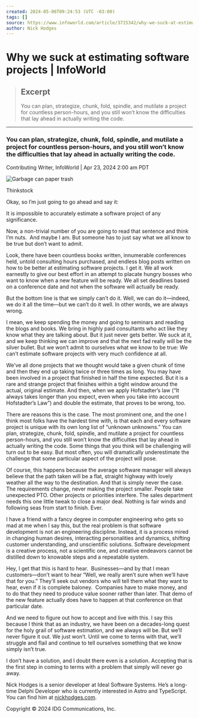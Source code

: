 ```yaml
---
created: 2024-05-06T09:24:53 (UTC -03:00)
tags: []
source: https://www.infoworld.com/article/3715342/why-we-suck-at-estimating-software-projects.html?ref=dailydev
author: Nick Hodges
---
```


# Why we suck at estimating software projects | InfoWorld

> ## Excerpt
> You can plan, strategize, chunk, fold, spindle, and mutilate a project for countless person-hours, and you still won’t know the difficulties that lay ahead in actually writing the code.

---
### You can plan, strategize, chunk, fold, spindle, and mutilate a project for countless person-hours, and you still won’t know the difficulties that lay ahead in actually writing the code.

Contributing Writer, InfoWorld | Apr 23, 2024 2:00 am PDT

![Garbage can paper trash](https://images.techhive.com/images/article/2014/03/177548310-100249487-large.jpg?auto=webp&quality=85,70)

Thinkstock

Okay, so I’m just going to go ahead and say it:

It is impossible to accurately estimate a software project of any significance.

Now, a non-trivial number of you are going to read that sentence and think I’m nuts.  And maybe I am. But someone has to just say what we all know to be true but don’t want to admit.

Look, there have been countless books written, innumerable conferences held, untold consulting hours purchased, and endless blog posts written on how to be better at estimating software projects. I get it. We all work earnestly to give our best effort in an attempt to placate hungry bosses who want to know when a new feature will be ready. We all set deadlines based on a conference date and not when the software will actually be ready.

But the bottom line is that we simply can’t do it. Well, we can do it—indeed, we do it all the time—but we can’t do it well. In other words, we are always wrong.

I mean, we keep spending the money and going to seminars and reading the blogs and books. We bring in highly paid consultants who act like they know what they are talking about. But it just never gets better. We suck at it, and we keep thinking we can improve and that the next fad really will be the silver bullet. But we won’t admit to ourselves what we know to be true: We can’t estimate software projects with very much confidence at all.

We’ve all done projects that we thought would take a given chunk of time and then they end up taking twice or three times as long. You may have been involved in a project that finished in half the time expected. But it is a rare and strange project that finishes within a tight window around the actual, original estimate. And then, when we apply Hofstadter’s law (“It always takes longer than you expect, even when you take into account Hofstadter’s Law”) and double the estimate, that proves to be wrong, too.

There are reasons this is the case. The most prominent one, and the one I think most folks have the hardest time with, is that each and every software project is unique with its own long list of “unknown unknowns.” You can plan, strategize, chunk, fold, spindle, and mutilate a project for countless person-hours, and you still won’t know the difficulties that lay ahead in actually writing the code. Some things that you think will be challenging will turn out to be easy. But most often, you will dramatically underestimate the challenge that some particular aspect of the project will pose.

Of course, this happens because the average software manager will always believe that the path taken will be a flat, straight highway with lovely weather all the way to the destination. And that is simply never the case. The requirements change, never making the project smaller. People take unexpected PTO. Other projects or priorities interfere. The sales department needs this one little tweak to close a major deal. Nothing is fair winds and following seas from start to finish. Ever.

I have a friend with a fancy degree in computer engineering who gets so mad at me when I say this, but the real problem is that software development is not an engineering discipline. Instead, it is a process mired in changing human desires, interacting personalities and dynamics, shifting customer understanding, and unscientific solutions. Software development is a creative process, not a scientific one, and creative endeavors cannot be distilled down to knowable steps and a repeatable system.

Hey, I get that this is hard to hear.  Businesses—and by that I mean customers—don’t want to hear “Well, we really aren’t sure when we’ll have that for you.” They’ll seek out vendors who will tell them what they want to hear, even if it is complete baloney.  Companies have to make money, and to do that they need to produce value sooner rather than later. That demo of the new feature actually does have to happen at that conference on that particular date.

And we need to figure out how to accept and live with this. I say this because I think that as an industry, we have been on a decades-long quest for the holy grail of software estimation, and we always will be. But we’ll never figure it out. We just won’t. Until we come to terms with that, we’ll struggle and flail and continue to tell ourselves something that we know simply isn’t true.

I don’t have a solution, and I doubt there even is a solution. Accepting that is the first step in coming to terms with a problem that simply will never go away.

Nick Hodges is a senior developer at Ideal Software Systems. He’s a long-time Delphi Developer who is currently interested in Astro and TypeScript. You can find him at [nickhodges.com](https://www.nickhodges.com/).

Copyright © 2024 IDG Communications, Inc.
